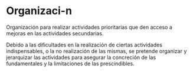 # Organizaci-n
Organización para realizar actividades prioritarias que den acceso a mejoras en las actividades secundarias.

Debido a las dificultades en la realización de ciertas actividades indispensables, o la no realización de las mismas, se pretende organizar y jerarquizar las actividades para asegurar la concreción de las fundamentales y la limitaciones de las prescindibles.